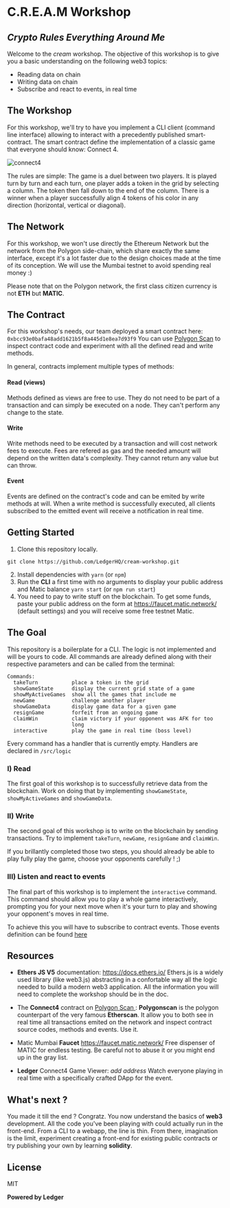 # C.R.E.A.M Workshop
## _Crypto Rules Everything Around Me_

Welcome to the *cream* workshop. The objective of this workshop is to give you a basic understanding on the following web3 topics:

- Reading data on chain
- Writing data on chain
- Subscribe and react to events, in real time

## The Workshop
For this workshop, we'll try to have you implement a CLI client (command line interface) allowing to interact with a precedently published smart-contract. The smart contract define the implementation of a classic game that everyone should know: Connect 4.

![connect4](https://camo.githubusercontent.com/36e1b8209ca4d86dce6fd60284a876b18e37570591dc67570fdd85f46a6210c4/68747470733a2f2f7669676e657474652e77696b69612e6e6f636f6f6b69652e6e65742f636c6173686f66636c616e732f696d616765732f362f36392f436f6e6e6563742d666f75722e706e67)

The rules are simple: The game is a duel between two players. It is played turn by turn and each turn, one player adds a token in the grid by selecting a column. The token then fall down to the end of the column. There is a winner when a player successfully align 4 tokens of his color in any direction (horizontal, vertical or diagonal).

## The Network
For this workshop, we won't use directly the Ethereum Network but the network from the Polygon side-chain, which share exactly the same interface, except it's a lot faster due to the design choices made at the time of its conception. We will use the Mumbai testnet to avoid spending real money :)

Please note that on the Polygon network, the first class citizen currency is not **ETH** but **MATIC**.

## The Contract

For this workshop's needs, our team deployed a smart contract here: `0xbcc93e0bafa48add1621b5f8a445d1e8ea7d93f9`
You can use [Polygon Scan](https://mumbai.polygonscan.com/address/0xbcc93e0bafa48add1621b5f8a445d1e8ea7d93f9) to inspect contract code and experiment with all the defined read and write methods.

In general, contracts implement multiple types of methods:
#### Read (views)
Methods defined as views are free to use. They do not need to be part of a transaction and can simply be executed on a node. They can't perform any change to the state.
#### Write
Write methods need to be executed by a transaction and will cost network fees to execute. Fees are refered as gas and the needed amount will depend on the written data's complexity. They cannot return any value but can throw.
#### Event
Events are defined on the contract's code and can be emited by write methods at will. When a write method is successfully executed, all clients subscribed to the emitted event will receive a notification in real time.

## Getting Started

1. Clone this repository locally.
```
git clone https://github.com/LedgerHQ/cream-workshop.git
```
2. Install dependencies with `yarn` (or `npm`)
3. Run the **CLI** a first time with no arguments to display your public address and Matic balance `yarn start` (or `npm run start`)
4. You need to pay to write stuff on the blockchain. To get some funds, paste your public address on the form at https://faucet.matic.network/ (default settings) and you will receive some free testnet Matic.

## The Goal

This repository is a boilerplate for a CLI. The logic is not implemented and will be yours to code. All commands are already defined along with their respective parameters and can be called from the terminal:

```
Commands:
  takeTurn           place a token in the grid
  showGameState      display the current grid state of a game
  showMyActiveGames  show all the games that include me
  newGame            challenge another player
  showGameData       display game data for a given game
  resignGame         forfeit from an ongoing game
  claimWin           claim victory if your opponent was AFK for too
                     long
  interactive        play the game in real time (boss level)
```

Every command has a handler that is currently empty. Handlers are declared in `/src/logic`

### I) Read
The first goal of this workshop is to successfully retrieve data from the blockchain. Work on doing that by implementing `showGameState`, `showMyActiveGames` and `showGameData`.

### II) Write
The second goal of this workshop is to write on the blockchain by sending transactions. Try to implement `takeTurn`, `newGame`, `resignGame` and `claimWin`.

If you brillantly completed those two steps, you should already be able to play fully play the game, choose your opponents carefully ! ;)

### III) Listen and react to events
The final part of this workshop is to implement the `interactive` command. This command should allow you to play a whole game interactively, prompting you for your next move when it's your turn to play and showing your opponent's moves in real time.

To achieve this you will have to subscribe to contract events. Those events definition can be found [here](https://mumbai.polygonscan.com/address/0xbcc93e0bafa48add1621b5f8a445d1e8ea7d93f9#code#F1#L10)

## Resources
- **Ethers JS V5** documentation: https://docs.ethers.io/
Ethers.js is a widely used library (like web3.js) abstracting in a confortable way all the logic needed to build a modern web3 application. All the information you will need to complete the workshop should be in the doc.

- The **Connect4** contract on [Polygon Scan ](https://mumbai.polygonscan.com/address/0xbcc93e0bafa48add1621b5f8a445d1e8ea7d93f9):
**Polygonscan** is the polygon counterpart of the very famous **Etherscan**. It allow you to both see in real time all transactions emited on the network and inspect contract source codes, methods and events. Use it.

- Matic Mumbai **Faucet** https://faucet.matic.network/
Free dispenser of MATIC for endless testing. Be careful not to abuse it or you might end up in the gray list.

- **Ledger** Connect4 Game Viewer: *add address*
Watch everyone playing in real time with a specifically crafted DApp for the event.

## What's next ?
You made it till the end ? Congratz. You now understand the basics of **web3** development. All the code you've been playing with could actually run in the front-end. From a CLI to a webapp, the line is thin. From there, imagination is the limit, experiment creating a front-end for existing public contracts or try publishing your own by learning **solidity**. 

## License

MIT

**Powered by Ledger**
